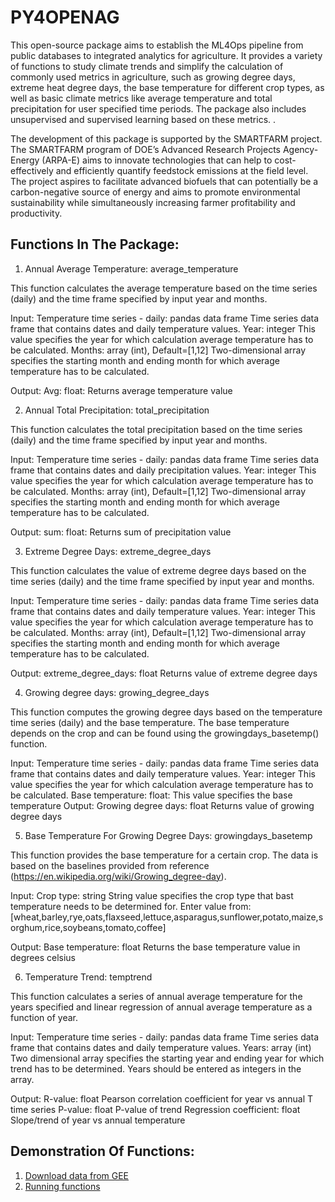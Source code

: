 # PY4OPENAG

This open-source package aims to establish the ML4Ops pipeline from public databases to integrated analytics for agriculture. It provides  a variety of functions  to study climate trends and simplify the calculation of commonly used metrics in agriculture, such as growing degree days, extreme heat degree days, the base temperature for different crop types, as well as basic climate metrics like average temperature and total precipitation for user specified time periods. The package also includes unsupervised and supervised learning based on these metrics. . 

The development of this package is supported by the SMARTFARM project. The SMARTFARM program of DOE’s Advanced Research Projects Agency-Energy (ARPA-E) aims to innovate technologies that can help to cost-effectively and efficiently quantify feedstock emissions at the field level. The project aspires to facilitate advanced biofuels that can potentially be a carbon-negative source of energy and aims to promote environmental sustainability while simultaneously increasing farmer profitability and productivity. 


## Functions In The Package:

1. Annual Average Temperature: average_temperature
 
This function calculates the average temperature based on the time series (daily) and the time frame specified by input year and months.    
 
Input: 
Temperature time series - daily: pandas data frame 
Time series data frame that contains dates and daily temperature values. 
Year: integer
This value specifies the year for which calculation average temperature has to be calculated. 
Months: array (int), Default=[1,12]
Two-dimensional array specifies the starting month and ending month for which average temperature has to be calculated.
 
Output:
Avg: float:
Returns average temperature value
 
 
2. Annual Total Precipitation: total_precipitation
 
This function calculates the total precipitation based on the time series (daily) and the time frame specified by input year and months.    
 
Input: 
Temperature time series - daily: pandas data frame 
Time series data frame that contains dates and daily precipitation values. 
Year: integer
This value specifies the year for which calculation average temperature has to be calculated. 
Months: array (int), Default=[1,12]
Two-dimensional array specifies the starting month and ending month for which average temperature has to be calculated.
 
Output:
sum: float:
Returns sum of precipitation value
 
 
3. Extreme Degree Days: extreme_degree_days
 
This function calculates the value of extreme degree days based on the time series (daily) and the time frame specified by input year and months.    
 
Input: 
Temperature time series - daily: pandas data frame 
Time series data frame that contains dates and daily temperature values. 
Year: integer
This value specifies the year for which calculation average temperature has to be calculated. 
Months: array (int), Default=[1,12]
Two-dimensional array specifies the starting month and ending month for which average temperature has to be calculated.
 
Output:
extreme_degree_days: float
Returns value of extreme degree days
 
4. Growing degree days: growing_degree_days
 
This function computes the growing degree days based on the temperature time series (daily) and the base temperature. The base temperature depends on the crop and can be found using the growingdays_basetemp() function.
 
Input: 
Temperature time series - daily: pandas data frame 
Time series data frame that contains dates and daily temperature values. 
Year: integer
This value specifies the year for which calculation average temperature has to be calculated. 
Base temperature: float:
This value specifies the base temperature 
Output: 
Growing degree days: float
Returns value of growing degree days
 
5. Base Temperature For Growing Degree Days: growingdays_basetemp 
 
This function provides the base temperature for a certain crop. The data is based on the baselines provided from reference (https://en.wikipedia.org/wiki/Growing_degree-day).
 
Input: 
Crop type: string 
String value specifies the crop type that bast temperature needs to be determined for. Enter value from: [wheat,barley,rye,oats,flaxseed,lettuce,asparagus,sunflower,potato,maize,sorghum,rice,soybeans,tomato,coffee]
 
Output: 
Base temperature: float
Returns the base temperature value in degrees celsius
 
6. Temperature Trend: temptrend
 
This function calculates a series of annual average temperature for the years specified and linear regression of annual average temperature as a function of year. 
 
Input: 
Temperature time series - daily: pandas data frame 
Time series data frame that contains dates and daily temperature values. 
Years: array (int)
Two dimensional array specifies the starting year and ending year for which trend has to be determined. Years should be entered as integers in the array.
 
Output:
R-value: float
Pearson correlation coefficient for year vs annual T time series
P-value: float
P-value of trend
Regression coefficient: float
Slope/trend of year vs annual temperature

## Demonstration Of Functions:

1. [Download data from GEE](https://colab.research.google.com/drive/1hjUK8Dm66VqoQkbXcvv-405CT4wGDuPL)
2. [Running functions](https://colab.research.google.com/drive/12RtHj3OmjxfOxZadWmA93v9vXr8bYqV6)

